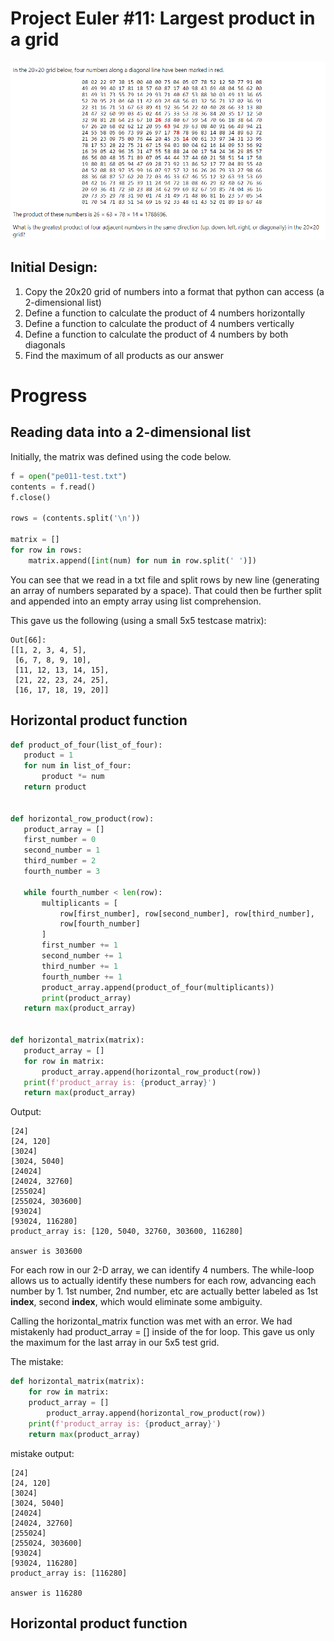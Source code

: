 # Project Euler #11: Largest product in a grid

![Problem](./pictures/pe011_problem.png)

## Initial Design:
1) Copy the 20x20 grid of numbers into a format that python can access (a 2-dimensional list)
2) Define a function to calculate the product of 4 numbers horizontally
3) Define a function to calculate the product of 4 numbers vertically
4) Define a function to calculate the product of 4 numbers by both diagonals
5) Find the maximum of all products as our answer


# Progress
## Reading data into a 2-dimensional list
Initially, the matrix was defined using the code below. 

```py
f = open("pe011-test.txt")
contents = f.read()
f.close()

rows = (contents.split('\n'))

matrix = []
for row in rows:
    matrix.append([int(num) for num in row.split(' ')])
```
You can see that we read in a txt file and split rows by new line (generating an array of numbers separated by a space). That could then be further split and appended into an empty array using list comprehension.

This gave us the following (using a small 5x5 testcase matrix):
```
Out[66]: 
[[1, 2, 3, 4, 5],
 [6, 7, 8, 9, 10],
 [11, 12, 13, 14, 15],
 [21, 22, 23, 24, 25],
 [16, 17, 18, 19, 20]]
 ```

 ## Horizontal product function
 ```py
 def product_of_four(list_of_four):
    product = 1
    for num in list_of_four:
        product *= num
    return product


def horizontal_row_product(row):
    product_array = []
    first_number = 0
    second_number = 1
    third_number = 2
    fourth_number = 3

    while fourth_number < len(row):
        multiplicants = [
            row[first_number], row[second_number], row[third_number],
            row[fourth_number]
        ]
        first_number += 1
        second_number += 1
        third_number += 1
        fourth_number += 1
        product_array.append(product_of_four(multiplicants))
        print(product_array)
    return max(product_array)


def horizontal_matrix(matrix):
    product_array = []
    for row in matrix:
        product_array.append(horizontal_row_product(row))
    print(f'product_array is: {product_array}')
    return max(product_array)
```
Output:
```
[24]
[24, 120]
[3024]
[3024, 5040]
[24024]
[24024, 32760]
[255024]
[255024, 303600]
[93024]
[93024, 116280]
product_array is: [120, 5040, 32760, 303600, 116280]

answer is 303600
```
For each row in our 2-D array, we can identify 4 numbers. The while-loop allows us to actually identify these numbers for each row, advancing each number by 1. 1st number, 2nd number, etc are actually better labeled as 1st **index**, second **index**, which would eliminate some ambiguity.

Calling the horizontal_matrix function was met with an error. We had mistakenly had product_array = [] inside of the for loop. This gave us only the maximum for the last array in our 5x5 test grid.

The mistake:

```py
def horizontal_matrix(matrix):    
    for row in matrix:
    product_array = []
        product_array.append(horizontal_row_product(row))
    print(f'product_array is: {product_array}')
    return max(product_array)

```
mistake output:
```
[24]
[24, 120]
[3024]
[3024, 5040]
[24024]
[24024, 32760]
[255024]
[255024, 303600]
[93024]
[93024, 116280]
product_array is: [116280]

answer is 116280
```
 ## Horizontal product function
 